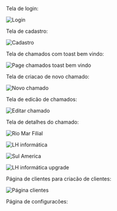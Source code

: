 Tela de login: 

![Login](https://user-images.githubusercontent.com/60410635/208257126-c367b265-31eb-454d-aa36-3c4c5c9ec608.png)

Tela de cadastro:

![Cadastro](https://user-images.githubusercontent.com/60410635/208257171-516df4d9-21b0-4a64-bff5-c77b31095c86.png)

Tela de chamados com toast bem vindo:

![Page chamados toast bem vindo ](https://user-images.githubusercontent.com/60410635/208257214-55f09aa1-f070-489b-b3bd-1b02f83ae540.png)


Tela de criacao de novo chamado:

![Novo chamado](https://user-images.githubusercontent.com/60410635/208257239-fba5da2b-866f-480f-840b-69ad6d73da6f.png)

Tela de edicão de chamados:

![Editar chamado](https://user-images.githubusercontent.com/60410635/208257318-bfe2e0fa-a30a-4847-810c-5a29f7694c8e.png)

Tela de detalhes do chamado:

![Rio Mar Filial](https://user-images.githubusercontent.com/60410635/208257335-eda5dff2-ee81-42a0-a671-17d72de68c17.png)

![LH informática](https://user-images.githubusercontent.com/60410635/208257354-93f46522-c933-4d60-97a8-6abd9b508247.png)

![Sul America](https://user-images.githubusercontent.com/60410635/208257356-1a2aecbd-aa2b-47de-9345-cc0b887f0881.png)

![LH informática upgrade](https://user-images.githubusercontent.com/60410635/208257358-4a19e38e-11b1-4b6a-a896-93ccf5467bf3.png)

Página de clientes para criacão de clientes:

![Página clientes](https://user-images.githubusercontent.com/60410635/208257396-9006ce8e-5ccd-423c-b009-0193868b45c0.png)

Página de configuracões:







